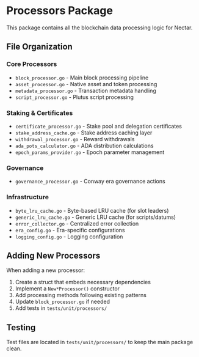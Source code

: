# Processors Package

This package contains all the blockchain data processing logic for Nectar.

## File Organization

### Core Processors
- `block_processor.go` - Main block processing pipeline
- `asset_processor.go` - Native asset and token processing
- `metadata_processor.go` - Transaction metadata handling
- `script_processor.go` - Plutus script processing

### Staking & Certificates
- `certificate_processor.go` - Stake pool and delegation certificates
- `stake_address_cache.go` - Stake address caching layer
- `withdrawal_processor.go` - Reward withdrawals
- `ada_pots_calculator.go` - ADA distribution calculations
- `epoch_params_provider.go` - Epoch parameter management

### Governance
- `governance_processor.go` - Conway era governance actions

### Infrastructure
- `byte_lru_cache.go` - Byte-based LRU cache (for slot leaders)
- `generic_lru_cache.go` - Generic LRU cache (for scripts/datums)
- `error_collector.go` - Centralized error collection
- `era_config.go` - Era-specific configurations
- `logging_config.go` - Logging configuration

## Adding New Processors

When adding a new processor:
1. Create a struct that embeds necessary dependencies
2. Implement a `New*Processor()` constructor
3. Add processing methods following existing patterns
4. Update `block_processor.go` if needed
5. Add tests in `tests/unit/processors/`

## Testing

Test files are located in `tests/unit/processors/` to keep the main package clean.